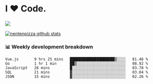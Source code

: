 # I ❤️ Code.

### ![](http://img.shields.io/badge/Go-language-blue?style=for-the-badge&logo=appveyor)
[![nentenpizza github stats](https://github-readme-stats.vercel.app/api?username=nentenpizza&count_private=true)](https://github.com/anuraghazra/github-readme-stats)

### 📊 Weekly development breakdown

<!--START_SECTION:waka-->
```text
Vue.js       9 hrs 25 mins   ████████████████████▒░░░░   81.46 % 
Go           1 hr 1 min      ██▒░░░░░░░░░░░░░░░░░░░░░░   08.92 % 
JavaScript   26 mins         █░░░░░░░░░░░░░░░░░░░░░░░░   03.78 % 
SQL          21 mins         ▓░░░░░░░░░░░░░░░░░░░░░░░░   03.04 % 
JSON         15 mins         ▓░░░░░░░░░░░░░░░░░░░░░░░░   02.26 % 
```
<!--END_SECTION:waka-->

